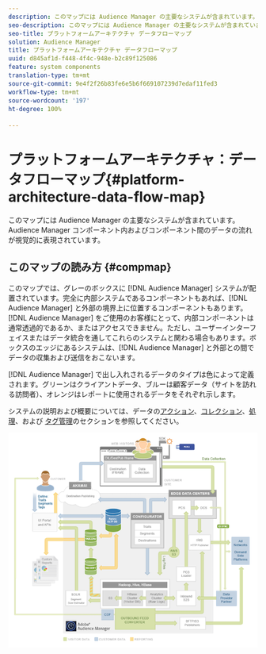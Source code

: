 ```yaml
---
description: このマップには Audience Manager の主要なシステムが含まれています。Audience Manager コンポーネント内およびコンポーネント間のデータの流れが視覚的に表現されています。
seo-description: このマップには Audience Manager の主要なシステムが含まれています。Audience Manager コンポーネント内およびコンポーネント間のデータの流れが視覚的に表現されています。
seo-title: プラットフォームアーキテクチャ データフローマップ
solution: Audience Manager
title: プラットフォームアーキテクチャ データフローマップ
uuid: d845af1d-f448-4f4c-948e-b2c89f125086
feature: system components
translation-type: tm+mt
source-git-commit: 9e4f2f26b83fe6e5b6f669107239d7edaf11fed3
workflow-type: tm+mt
source-wordcount: '197'
ht-degree: 100%

---
```



# プラットフォームアーキテクチャ：データフローマップ{#platform-architecture-data-flow-map}

このマップには Audience Manager の主要なシステムが含まれています。Audience Manager コンポーネント内およびコンポーネント間のデータの流れが視覚的に表現されています。

## このマップの読み方 {#compmap}

<!-- 

c_compmap.xml

 -->

このマップでは、グレーのボックスに [!DNL Audience Manager] システムが配置されています。完全に内部システムであるコンポーネントもあれば、[!DNL Audience Manager] と外部の境界上に位置するコンポーネントもあります。[!DNL Audience Manager] をご使用のお客様にとって、内部コンポーネントは通常透過的であるか、またはアクセスできません。ただし、ユーザーインターフェイスまたはデータ統合を通してこれらのシステムと関わる場合もあります。ボックスのエッジにあるシステムは、[!DNL Audience Manager] と外部との間でデータの収集および送信をおこないます。

[!DNL Audience Manager] で出し入れされるデータのタイプは色によって定義されます。グリーンはクライアントデータ、ブルーは顧客データ（サイトを訪れる訪問者）、オレンジはレポートに使用されるデータをそれぞれ示します。

システムの説明および概要については、データの[アクション](../../reference/system-components/components-data-action.md)、[コレクション](../../reference/system-components/components-data-collection.md)、[処理](../../reference/system-components/components-data-processing.md)、および [タグ管理](../../reference/system-components/components-tag-management.md)のセクションを参照してください。

![](assets/flowmap.png)

